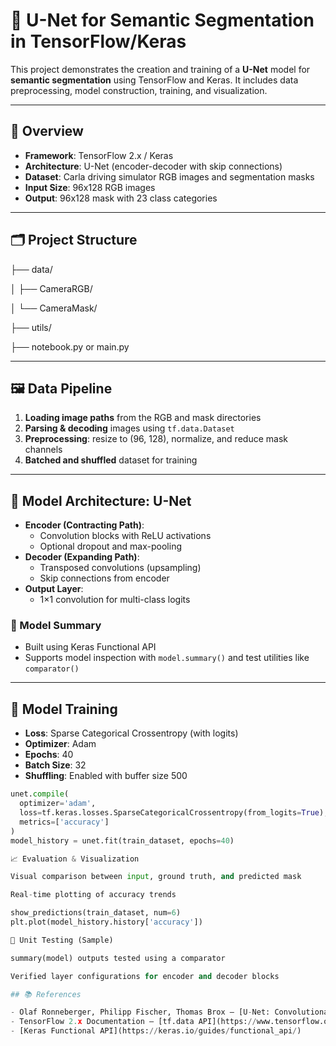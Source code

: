 # 🧠 U-Net for Semantic Segmentation in TensorFlow/Keras

This project demonstrates the creation and training of a **U-Net** model for **semantic segmentation** using TensorFlow and Keras. It includes data preprocessing, model construction, training, and visualization.

---

## 📌 Overview

- **Framework**: TensorFlow 2.x / Keras
- **Architecture**: U-Net (encoder-decoder with skip connections)
- **Dataset**: Carla driving simulator RGB images and segmentation masks
- **Input Size**: 96x128 RGB images
- **Output**: 96x128 mask with 23 class categories

---

## 🗂️ Project Structure

├── data/

│   ├── CameraRGB/  
         
│   └── CameraMask/
         
├── utils/      
            
├── notebook.py or main.py 
 

---

## 🖼️ Data Pipeline

1. **Loading image paths** from the RGB and mask directories
2. **Parsing & decoding** images using `tf.data.Dataset`
3. **Preprocessing**: resize to (96, 128), normalize, and reduce mask channels
4. **Batched and shuffled** dataset for training

---

## 🧱 Model Architecture: U-Net

- **Encoder (Contracting Path)**:
  - Convolution blocks with ReLU activations
  - Optional dropout and max-pooling
- **Decoder (Expanding Path)**:
  - Transposed convolutions (upsampling)
  - Skip connections from encoder
- **Output Layer**:
  - 1×1 convolution for multi-class logits

### 🔧 Model Summary

- Built using Keras Functional API
- Supports model inspection with `model.summary()` and test utilities like `comparator()`

---

## 🔁 Model Training

- **Loss**: Sparse Categorical Crossentropy (with logits)
- **Optimizer**: Adam
- **Epochs**: 40
- **Batch Size**: 32
- **Shuffling**: Enabled with buffer size 500

```python
unet.compile(
  optimizer='adam',
  loss=tf.keras.losses.SparseCategoricalCrossentropy(from_logits=True),
  metrics=['accuracy']
)
model_history = unet.fit(train_dataset, epochs=40)

📈 Evaluation & Visualization

Visual comparison between input, ground truth, and predicted mask

Real-time plotting of accuracy trends

show_predictions(train_dataset, num=6)
plt.plot(model_history.history['accuracy'])

🧪 Unit Testing (Sample)

summary(model) outputs tested using a comparator

Verified layer configurations for encoder and decoder blocks

## 📚 References

- Olaf Ronneberger, Philipp Fischer, Thomas Brox – [U-Net: Convolutional Networks for Biomedical Image Segmentation](https://arxiv.org/abs/1505.04597)
- TensorFlow 2.x Documentation – [tf.data API](https://www.tensorflow.org/guide/data)
- [Keras Functional API](https://keras.io/guides/functional_api/)
